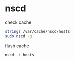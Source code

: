# nscd

check cache

```bash
strings /var/cache/nscd/hosts
sudo nscd -g
```

flush cache

```bash
nscd -i hosts
```
